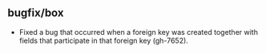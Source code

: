 ## bugfix/box

* Fixed a bug that occurred when a foreign key was created together with fields
  that participate in that foreign key (gh-7652).
